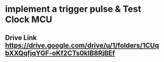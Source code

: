 # implement a trigger pulse & Test Clock MCU 
## Drive Link https://drive.google.com/drive/u/1/folders/1CUqbXXQqfjqYGF-oKf2CTs0kIB8RjBEf